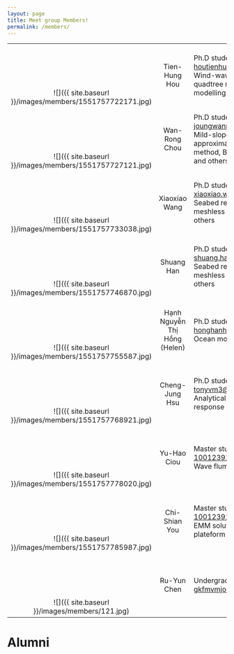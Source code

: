 ```yaml
---
layout: page
title: Meet group Members!
permalink: /members/
---
```



|    |         |    |
|:------:|:----------:|------------|
| <br><br><br><br><br> ![]({{ site.baseurl }}/images/members/1551757722171.jpg) | Tien-Hung Hou | Ph.D student<br>houtienhung@gmail.com<br>Wind-wave model, adaptive quadtree model, ocean modelling and others |
| <br><br><br><br><br> ![]({{ site.baseurl }}/images/members/1551757727121.jpg) | Wan-Rong Chou | Ph.D student<br>joungwanrong@gmail.com<br>Mild-slope equation, step approximations, finite element method, Boussinesq equations, and others |
| <br><br><br><br><br> ![]({{ site.baseurl }}/images/members/1551757733038.jpg) | Xiaoxiao Wang | Ph.D student<br>xiaoxiao.wang@griffithuni.edu.au<br>Seabed response, poroelasticity, meshless numerical method and others |
| <br><br><br><br><br> ![]({{ site.baseurl }}/images/members/1551757746870.jpg) | Shuang Han | Ph.D student<br>shuang.han3@griffithuni.edu.au<br>Seabed response, poroelasticity, meshless numerical method and others |
| <br><br><br><br><br> ![]({{ site.baseurl }}/images/members/1551757755587.jpg) | Hạnh Nguyễn Thị Hồng (Helen) | Ph.D student<br>honghanh.ctt@vimaru.edu.vn<br>Ocean modelling |
| <br><br><br><br><br> ![]({{ site.baseurl }}/images/members/1551757768921.jpg) | Cheng-Jung Hsu | Ph.D student<br>tonyvm3@gmail.com<br>Analytical solutions of soil response by cnoidal waves |
| <br><br><br><br><br> ![]({{ site.baseurl }}/images/members/1551757778020.jpg) | Yu-Hao Ciou | Master student<br>1001239122@stu.nkmu.edu.tw<br>Wave flume experiments |
| <br><br><br><br><br> ![]({{ site.baseurl }}/images/members/1551757785987.jpg) | Chi-Shian You | Master student<br>1001239122@stu.nkmu.edu.tw<br>EMM solution for tension-leg plateform |
| <br><br><br><br><br> ![]({{ site.baseurl }}/images/members/121.jpg) | Ru-Yun Chen | Undergraduate Intern<br>gkfmvmjo@gmail.com |


# Alumni

